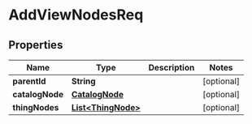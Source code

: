 

# AddViewNodesReq


## Properties

| Name | Type | Description | Notes |
|------------ | ------------- | ------------- | -------------|
|**parentId** | **String** |  |  [optional] |
|**catalogNode** | [**CatalogNode**](CatalogNode.md) |  |  [optional] |
|**thingNodes** | [**List&lt;ThingNode&gt;**](ThingNode.md) |  |  [optional] |



